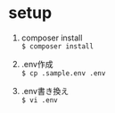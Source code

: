 # setup

1. composer install  
```$ composer install```

1. .env作成  
```$ cp .sample.env .env```

1. .env書き換え  
```$ vi .env```